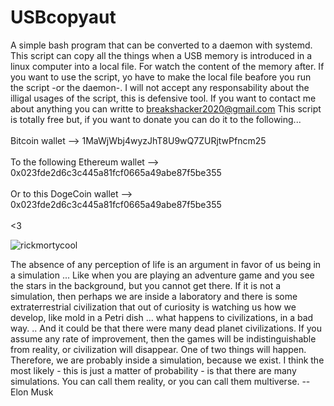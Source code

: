 # USBcopyaut
A simple bash program that can be converted to a daemon with systemd.
This script can copy all the things when a USB memory is introduced in a linux computer into a local file. For watch the content of the memory after. 
If you want to use the script, yo have to make the local file beafore you run the script -or the daemon-.
I will not accept any responsability about the illigal usages of the script, this is defensive tool.
If you want to contact me about anything you can writte to breakshacker2020@gmail.com
This script is totally free but, if you want to donate you can do it to the following...
<br></br>
Bitcoin wallet --> 1MaWjWbj4wyzJhT8U9wQ7ZURjtwPfncm25 
<br></br>
To the following Ethereum wallet --> 0x023fde2d6c3c445a81fcf0665a49abe87f5be355
<br></br>
Or to this DogeCoin wallet --> 0x023fde2d6c3c445a81fcf0665a49abe87f5be355 
<br></br>
<3



![rickmortycool](https://user-images.githubusercontent.com/67929659/121566839-314ea780-ca1e-11eb-8ad4-5022b87b18dd.jpg)


The absence of any perception of life is an argument in favor of us being in a simulation ... Like when you are playing an adventure game and you see the stars in the background, but you cannot get there. If it is not a simulation, then perhaps we are inside a laboratory and there is some extraterrestrial civilization that out of curiosity is watching us how we develop, like mold in a Petri dish ... what happens to civilizations, in a bad way. .. And it could be that there were many dead planet civilizations. 
If you assume any rate of improvement, then the games will be indistinguishable from reality, or civilization will disappear. One of two things will happen. Therefore, we are probably inside a simulation, because we exist. I think the most likely - this is just a matter of probability - is that there are many simulations. You can call them reality, or you can call them multiverse.
        --Elon Musk






